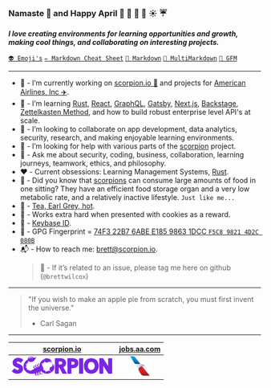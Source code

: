 ### Namaste 🖖 and Happy April 🐛 🌷 🌸 🌲 ☀️ ☔

**_I love creating environments for learning opportunities and growth, making cool things, and collaborating on interesting projects._**

[`👽 Emoji's`](docs/EMOJI.md) [`✏️ Markdown Cheat Sheet`](docs/CHEAT_SHEET.md) [`📙 Markdown`](docs/MARKDOWN.md) [`📗 MultiMarkdown`](docs/MULTIMARKDOWN.md) [`📕 GFM`](docs/GFM.md)

---

- 🔭 - I’m currently working on [scorpion.io 🦂](https://scorpion.io) and projects for [American Airlines, Inc ✈️](https://jobs.aa.com).
- 🌱 - I’m learning [Rust](https://www.rust-lang.org), [React](https://reactjs.org), [GraphQL](https://graphql.org), [Gatsby](https://www.gatsbyjs.com), [Next.js](https://nextjs.org), [Backstage](https://backstage.io), [Zettelkasten Method](https://zettelkasten.de), and how to build robust enterprise level API's at scale.
- 👥 - I’m looking to collaborate on app development, data analytics, security, research, and making enjoyable learning environments.
- 🤔 - I’m looking for help with various parts of the [scorpion](https://github.com/scorpion/scorpion/issues) project.
- 💬 - Ask me about security, coding, business, collaboration, learning journeys, teamwork, ethics, and philosophy.
- ❤️ - Current obsessions: Learning Management Systems, [Rust](https://www.rust-lang.org).
- 👀 - Did you know that [scorpions](https://en.wikipedia.org/wiki/Scorpion) can consume large amounts of food in one sitting? They have an efficient food storage organ and a very low metabolic rate, and a relatively inactive lifestyle. `Just like me...`
- 🍵 - [Tea, Earl Grey, hot](https://en.wikipedia.org/wiki/ISO_3103).
- 🍪 - Works extra hard when presented with cookies as a reward.
- 🔐 - [Keybase ID](https://keybase.io/brettwilcox).
- 🔑 - GPG Fingerprint = [74F3 22B7 6ABE E185 9863 1DCC `F5C8 9821 4D2C 080B`](https://gist.githubusercontent.com/brettwilcox/195560f183d04e329f1b1d8631366a3f/raw/cb3e4b2d2f8a4fdf483d21497cb00ef381597b15/public_key.asc)
- 📬 - How to reach me: brett@scorpion.io.
  > 🙅 - If it’s related to an issue, please tag me here on github (`@brettwilcox`)

---

> "If you wish to make an apple pie from scratch, you must first invent the universe."
>
> - Carl Sagan

---

|                                        [scorpion.io](https://scorpion.io)                                        |                                       [jobs.aa.com](https://jobs.aa.com)                                        |
| :--------------------------------------------------------------------------------------------------------------: | :-------------------------------------------------------------------------------------------------------------: |
| [![scorpion.io](https://raw.githubusercontent.com/brettwilcox/brettwilcox/main/docs/images/scorpion.png)][link1] | [![jobs.aa.com](https://raw.githubusercontent.com/brettwilcox/brettwilcox/main/docs/images/aa_logo.png)][link2] |

[link1]: https://github.com/scorpion
[link2]: https://github.com/AmericanAirlines

<!--
**brettwilcox/brettwilcox** is a ✨ _special_ ✨ repository because its `README.md` (this file) appears on your GitHub profile.
-->
